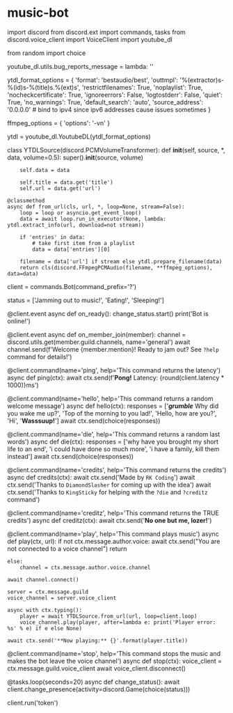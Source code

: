 # music-bot
import discord
from discord.ext import commands, tasks
from discord.voice_client import VoiceClient
import youtube_dl

from random import choice

youtube_dl.utils.bug_reports_message = lambda: ''

ytdl_format_options = {
    'format': 'bestaudio/best',
    'outtmpl': '%(extractor)s-%(id)s-%(title)s.%(ext)s',
    'restrictfilenames': True,
    'noplaylist': True,
    'nocheckcertificate': True,
    'ignoreerrors': False,
    'logtostderr': False,
    'quiet': True,
    'no_warnings': True,
    'default_search': 'auto',
    'source_address': '0.0.0.0' # bind to ipv4 since ipv6 addresses cause issues sometimes
}

ffmpeg_options = {
    'options': '-vn'
}

ytdl = youtube_dl.YoutubeDL(ytdl_format_options)

class YTDLSource(discord.PCMVolumeTransformer):
    def __init__(self, source, *, data, volume=0.5):
        super().__init__(source, volume)

        self.data = data

        self.title = data.get('title')
        self.url = data.get('url')

    @classmethod
    async def from_url(cls, url, *, loop=None, stream=False):
        loop = loop or asyncio.get_event_loop()
        data = await loop.run_in_executor(None, lambda: ytdl.extract_info(url, download=not stream))

        if 'entries' in data:
            # take first item from a playlist
            data = data['entries'][0]

        filename = data['url'] if stream else ytdl.prepare_filename(data)
        return cls(discord.FFmpegPCMAudio(filename, **ffmpeg_options), data=data)


client = commands.Bot(command_prefix='?')

status = ['Jamming out to music!', 'Eating!', 'Sleeping!']

@client.event
async def on_ready():
    change_status.start()
    print('Bot is online!')

@client.event
async def on_member_join(member):
    channel = discord.utils.get(member.guild.channels, name='general')
    await channel.send(f'Welcome {member.mention}!  Ready to jam out? See `?help` command for details!')

@client.command(name='ping', help='This command returns the latency')
async def ping(ctx):
    await ctx.send(f'**Pong!** Latency: {round(client.latency * 1000)}ms')

@client.command(name='hello', help='This command returns a random welcome message')
async def hello(ctx):
    responses = ['***grumble*** Why did you wake me up?', 'Top of the morning to you lad!', 'Hello, how are you?', 'Hi', '**Wasssuup!**']
    await ctx.send(choice(responses))

@client.command(name='die', help='This command returns a random last words')
async def die(ctx):
    responses = ['why have you brought my short life to an end', 'i could have done so much more', 'i have a family, kill them instead']
    await ctx.send(choice(responses))

@client.command(name='credits', help='This command returns the credits')
async def credits(ctx):
    await ctx.send('Made by `RK Coding`')
    await ctx.send('Thanks to `DiamondSlasher` for coming up with the idea')
    await ctx.send('Thanks to `KingSticky` for helping with the `?die` and `?creditz` command')

@client.command(name='creditz', help='This command returns the TRUE credits')
async def creditz(ctx):
    await ctx.send('**No one but me, lozer!**')

@client.command(name='play', help='This command plays music')
async def play(ctx, url):
    if not ctx.message.author.voice:
        await ctx.send("You are not connected to a voice channel")
        return

    else:
        channel = ctx.message.author.voice.channel

    await channel.connect()

    server = ctx.message.guild
    voice_channel = server.voice_client

    async with ctx.typing():
        player = await YTDLSource.from_url(url, loop=client.loop)
        voice_channel.play(player, after=lambda e: print('Player error: %s' % e) if e else None)

    await ctx.send('**Now playing:** {}'.format(player.title))

@client.command(name='stop', help='This command stops the music and makes the bot leave the voice channel')
async def stop(ctx):
    voice_client = ctx.message.guild.voice_client
    await voice_client.disconnect()

@tasks.loop(seconds=20)
async def change_status():
    await client.change_presence(activity=discord.Game(choice(status)))

client.run('token')
